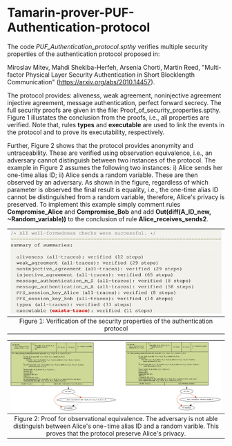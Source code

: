 # Tamarin-prover-PUF-Authentication-protocol
The code *PUF_Authentication_protocol.spthy* verifies multiple security properties of the authentication protocol proposed in:

Miroslav Mitev, Mahdi Shekiba-Herfeh, Arsenia Chorti, Martin Reed, "Multi-factor Physical Layer Security Authentication in Short Blocklength Communication" (https://arxiv.org/abs/2010.14457).

The protocol provides: aliveness, weak agreement, noninjective agreement injective agreement, message authentication, perfect forward secrecy. The full security proofs are given in the file: Proof_of_security_properties.spthy. Figure 1 illustates the conclusion from the proofs, i.e., all properties are verified. Note that, rules **types** and **executable** are used to link the events in the protocol and to prove its executability, respectively.

Further, Figure 2 shows that the protocol provides anonymity and untraceability. These are verified using observation equivalence, i.e., an adversary cannot distinguish between two instances of the protocol. The example in Figure 2 assumes the following two instances: i) Alice sends her one-time alias ID; ii) Alice sends a random variable. These are then observed by an adversary. As shown in the figure, regardless of which parameter is observed the final result is equality, i.e., the one-time alias ID cannot be distinguished from a random variable, therefore, Alice's privacy is preserved. To implement this example simply comment rules **Compromise_Alice** and **Compromise_Bob** and add **Out(diff(A_ID_new, ~Random_variable))** to the conclusion of rule **Alice_receives_sends2**.

| ![](</images/PropertyVerification.jpg>) | 
|:--:| 
|Figure 1: Verification of the security properties of the authentication protocol|


| ![](</images/Observation_equivalence.jpg>) |
|:--:|
|Figure 2: Proof for observational equivalence. The adversary is not able distinguish between Alice's one-time alias ID and a random varible. This proves that the protocol preserve Alice's privacy.|
